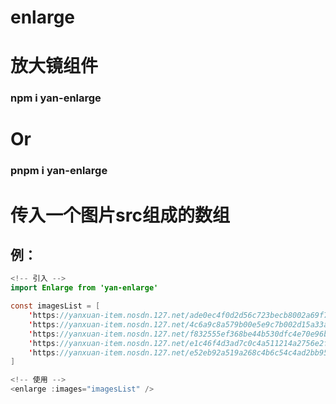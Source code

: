 # enlarge
# 放大镜组件
### npm i yan-enlarge 
# Or 
### pnpm i yan-enlarge
# 传入一个图片src组成的数组
## 例：
```java
<!-- 引入 -->
import Enlarge from 'yan-enlarge'
```
```java
const imagesList = [
    'https://yanxuan-item.nosdn.127.net/ade0ec4f0d2d56c723becb8002a69f75.png',
    'https://yanxuan-item.nosdn.127.net/4c6a9c8a579b00e5e9c7b002d15a33a2.jpg',
    'https://yanxuan-item.nosdn.127.net/f832555ef368be44b530dfc4e70e96b8.jpg',
    'https://yanxuan-item.nosdn.127.net/e1c46f4d3ad7c0c4a511214a2756e2fc.jpg',
    'https://yanxuan-item.nosdn.127.net/e52eb92a519a268c4b6c54c4ad2bb95d.png',
]
```
```java
<!-- 使用 -->
<enlarge :images="imagesList" />
```
